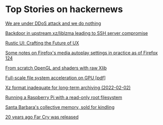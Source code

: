 # Top Stories on hackernews <br />
[We are under DDoS attack and we do nothing](https://tableplus.com/blog/2024/03/how-we-deal-with-ddos.html)

[Backdoor in upstream xz/liblzma leading to SSH server compromise](https://www.openwall.com/lists/oss-security/2024/03/29/4)

[Rustic UI: Crafting the Future of UX](https://blog.dragonscale.ai/rustic-ui-crafting-the-future-of-ux/)

[Some notes on Firefox's media autoplay settings in practice as of Firefox 124](https://utcc.utoronto.ca/~cks/space/blog/web/FirefoxMediaAutoplaySettingsIV)

[From scratch OpenGL and shaders with raw Xlib](https://hereket.com/posts/x11_window_with_shaders/)

[Full-scale file system acceleration on GPU [pdf]](https://dl.gi.de/server/api/core/bitstreams/7c7a8830-fd81-4e56-8507-cd4809020660/content)

[Xz format inadequate for long-term archiving (2022-02-02)](https://www.nongnu.org/lzip/xz_inadequate.html)

[Running a Raspberry Pi with a read-only root filesystem](https://www.dzombak.com/blog/2024/03/Running-a-Raspberry-Pi-with-a-read-only-root-filesystem.html)

[Santa Barbara's collective memory, sold for kindling](https://www.independent.com/2024/03/29/santa-barbaras-collective-memory-sold-for-kindling/)

[20 years ago Far Cry was released](https://en.wikipedia.org/wiki/Far_Cry_(video_game))
